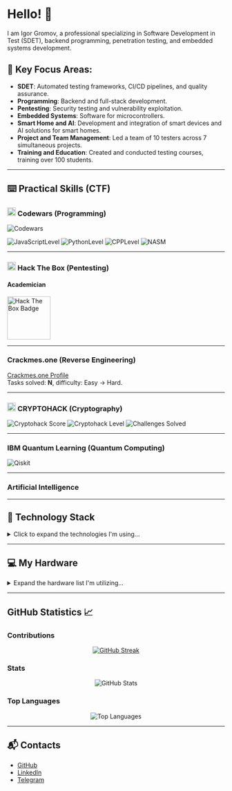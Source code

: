 # Hello! 👋

I am Igor Gromov, a professional specializing in Software Development in Test (SDET), backend programming, penetration testing, and embedded systems development.

## 🌟 Key Focus Areas:
- **SDET**: Automated testing frameworks, CI/CD pipelines, and quality assurance.
- **Programming**: Backend and full-stack development.
- **Pentesting**: Security testing and vulnerability exploitation.
- **Embedded Systems**: Software for microcontrollers.
- **Smart Home and AI**: Development and integration of smart devices and AI solutions for smart homes.
- **Project and Team Management**: Led a team of 10 testers across 7 simultaneous projects.
- **Training and Education**: Created and conducted testing courses, training over 100 students.

---

## ⌨️ Practical Skills (CTF) 

<h3> <img height="20" width="20" src="https://cdn.simpleicons.org/codewars"/> Codewars (Programming) </h3>
<img src="https://www.codewars.com/users/antivariant/badges/small" alt="Codewars">

![JavaScriptLevel](https://img.shields.io/badge/JavaScript-6_kyu-blue?logo=javascript)
![PythonLevel](https://img.shields.io/badge/Python-6_kyu-blue?logo=python)
![CPPLevel](https://img.shields.io/badge/C++-6_kyu-blue?logo=cplusplus)
![NASM](https://img.shields.io/badge/NASM(Assembler)-7_kyu-blue?logo=intel)


---

### <img height="20" width="20" src="https://cdn.simpleicons.org/hackthebox" /> Hack The Box (Pentesting)
#### Academician
<img src="https://academy.hackthebox.com/storage/badges/academician.png" alt="Hack The Box Badge" width="100">


---

### Crackmes.one (Reverse Engineering)
[Crackmes.one Profile](https://crackmes.one/user/antivariantum)  
Tasks solved: **N**, difficulty: Easy → Hard.

---

### <img height="20" width="20" src="https://cryptohack.org/static/favicon/favicon-32x32.png"> CRYPTOHACK (Cryptography)
![Cryptohack Score](https://img.shields.io/badge/dynamic/json?color=blue&label=Cryptohack%20Score&query=$.score&url=https://cryptohack.org/api/user/antivariant/&style=for-the-badge)
![Cryptohack Level](https://img.shields.io/badge/dynamic/json?color=yellow&label=Level&query=$.level&url=https://cryptohack.org/api/user/antivariant/&style=for-the-badge)
![Challenges Solved](https://img.shields.io/badge/dynamic/json?color=green&label=Challenges%20Solved&query=$.solved_challenges.length&url=https://cryptohack.org/api/user/antivariant/&style=for-the-badge)

---

### IBM Quantum Learning (Quantum Computing)
![Qiskit](https://img.shields.io/badge/Qiskit-%236929C4.svg?style=for-the-badge&logo=Qiskit&logoColor=white)



---

### Artificial Intelligence
<!-- **NLP Chatbot**: Implemented a chatbot using Python and spaCy.
 **AI for Security**: Built a TensorFlow-based model to identify vulnerabilities. -->

---

## 🔧 Technology Stack

<details>
<summary>Click to expand the technologies I'm using...</summary> 

A detailed list of technologies I currently use in my projects.

### Programming Languages 
![JavaScript](https://img.shields.io/badge/javascript-%23323330.svg?style=for-the-badge&logo=javascript&logoColor=%23F7DF1E)
![Python](https://img.shields.io/badge/python-3670A0?style=for-the-badge&logo=python&logoColor=ffdd54)
![Java](https://img.shields.io/badge/java-%23ED8B00.svg?style=for-the-badge&logo=openjdk&logoColor=white)
![C++](https://img.shields.io/badge/c++-%2300599C.svg?style=for-the-badge&logo=c%2B%2B&logoColor=white) 
![C#](https://img.shields.io/badge/c%23-%23239120.svg?style=for-the-badge&logo=csharp&logoColor=white)

---

### Low Level Programming (Assembler)
- **CPU**: x86_64 (NASM, MASM), ARM8 (Clang) 
- **MCU**: ESP32, ESP8266, STM32, ATmega328P, nRF52840

---

### Testing Frameworks and Utilities
![Jest](https://img.shields.io/badge/-jest-%23C21325?style=for-the-badge&logo=jest&logoColor=white)
![Selenium](https://img.shields.io/badge/-selenium-%43B02A?style=for-the-badge&logo=selenium&logoColor=white)
![cypress](https://img.shields.io/badge/-cypress-%23E5E5E5?style=for-the-badge&logo=cypress&logoColor=058a5e)
![Mocha](https://img.shields.io/badge/-mocha-%238D6748?style=for-the-badge&logo=mocha&logoColor=white)
![Playwright](https://img.shields.io/badge/-playwright-%232EAD33?style=for-the-badge&logo=playwright&logoColor=white)
![Pytest](https://img.shields.io/badge/pytest-%23ffffff.svg?style=for-the-badge&logo=pytest&logoColor=2f9fe3)
![Postman](https://img.shields.io/badge/Postman-FF6C37?style=for-the-badge&logo=postman&logoColor=white)
![Swagger](https://img.shields.io/badge/-Swagger-%23Clojure?style=for-the-badge&logo=swagger&logoColor=white)

---

### Backend Platforms, Frameworks and Libraries
![NodeJS](https://img.shields.io/badge/node.js-6DA55F?style=for-the-badge&logo=node.js&logoColor=white)
![Express.js](https://img.shields.io/badge/express.js-%23404d59.svg?style=for-the-badge&logo=express&logoColor=%2361DAFB)
![Nodemon](https://img.shields.io/badge/NODEMON-%23323330.svg?style=for-the-badge&logo=nodemon&logoColor=%BBDEAD)
![Flask](https://img.shields.io/badge/flask-%23000.svg?style=for-the-badge&logo=flask&logoColor=white)

---

### Frontend Platform, Frameworks and Libraries
![Vue.js](https://img.shields.io/badge/vuejs-%2335495e.svg?style=for-the-badge&logo=vuedotjs&logoColor=%234FC08D)
![Quasar](https://img.shields.io/badge/Quasar-16B7FB?style=for-the-badge&logo=quasar&logoColor=black)

---

### Pentesting Tools
- **The most important:** Burp Suite, Wireshark, Metasploit, Nmap, Hashcat, Airocrack-ng, URH, rtl-sdr, dsd, GQRX, SDR#, Artemis, Audacity, Kuckoo
- **Virtualisation**: VMware, VirtualBox, Docker
- **Linux network tools:** nc, ssh, curl, etc..

---

### Reverse Engineering Software and MCU Programming Platforms and frameworks
![PlatformIO](https://img.shields.io/badge/PlatformIO-%23222.svg?style=for-the-badge&logo=platformio&logoColor=%23f5822a)
![Espressif](https://img.shields.io/badge/espressif-E7352C.svg?style=for-the-badge&logo=espressif&logoColor=white)

KiCAD, Prometheus, LTspice, Ghidra, Radare 2, GDB, LLDB, STM32CubeIDE, Arduino IDE

---

### Version Control, CI/CD
![Git](https://img.shields.io/badge/git-%23F05033.svg?style=for-the-badge&logo=git&logoColor=white)
![GitHub](https://img.shields.io/badge/github-%23121011.svg?style=for-the-badge&logo=github&logoColor=white)
![GitHub Actions](https://img.shields.io/badge/github%20actions-%232671E5.svg?style=for-the-badge&logo=githubactions&logoColor=white)
![Jenkins](https://img.shields.io/badge/jenkins-%232C5263.svg?style=for-the-badge&logo=jenkins&logoColor=white)

---

### Servers and Monitoring, DevOps
![Kubernetes](https://img.shields.io/badge/kubernetes-%23326ce5.svg?style=for-the-badge&logo=kubernetes&logoColor=white)
![Docker](https://img.shields.io/badge/docker-%230db7ed.svg?style=for-the-badge&logo=docker&logoColor=white)
![Vercel](https://img.shields.io/badge/vercel-%23000000.svg?style=for-the-badge&logo=vercel&logoColor=white)
![Grafana](https://img.shields.io/badge/grafana-%23F46800.svg?style=for-the-badge&logo=grafana&logoColor=white)
![Prometheus](https://img.shields.io/badge/Prometheus-E6522C?style=for-the-badge&logo=Prometheus&logoColor=white)
![Ansible](https://img.shields.io/badge/ansible-%231A1918.svg?style=for-the-badge&logo=ansible&logoColor=white)
![Apache](https://img.shields.io/badge/apache-%23D42029.svg?style=for-the-badge&logo=apache&logoColor=white)
![Nginx](https://img.shields.io/badge/nginx-%23009639.svg?style=for-the-badge&logo=nginx&logoColor=white)

---

### Databases
![Firebase](https://img.shields.io/badge/firebase-%23039BE5.svg?style=for-the-badge&logo=firebase)
![MySQL](https://img.shields.io/badge/mysql-4479A1.svg?style=for-the-badge&logo=mysql&logoColor=white)
![MongoDB](https://img.shields.io/badge/MongoDB-%234ea94b.svg?style=for-the-badge&logo=mongodb&logoColor=white)
![MicrosoftSQLServer](https://img.shields.io/badge/Microsoft%20SQL%20Server-CC2927?style=for-the-badge&logo=microsoft%20sql%20server&logoColor=white)
![InfluxDB](https://img.shields.io/badge/InfluxDB-22ADF6?style=for-the-badge&logo=InfluxDB&logoColor=white)
![SQLite](https://img.shields.io/badge/sqlite-%2307405e.svg?style=for-the-badge&logo=sqlite&logoColor=white)


---

### IDE and Build Tools
![Visual Studio Code](https://img.shields.io/badge/Visual%20Studio%20Code-0078d7.svg?style=for-the-badge&logo=visual-studio-code&logoColor=white)
![Android Studio](https://img.shields.io/badge/android%20studio-346ac1?style=for-the-badge&logo=android%20studio&logoColor=white)
![Xcode](https://img.shields.io/badge/Xcode-007ACC?style=for-the-badge&logo=Xcode&logoColor=white)
![Jupyter Notebook](https://img.shields.io/badge/jupyter-%23FA0F00.svg?style=for-the-badge&logo=jupyter&logoColor=white)
![Vim](https://img.shields.io/badge/VIM-%2311AB00.svg?style=for-the-badge&logo=vim&logoColor=white)
![IntelliJ IDEA](https://img.shields.io/badge/IntelliJIDEA-000000.svg?style=for-the-badge&logo=intellij-idea&logoColor=white)
![Visual Studio](https://img.shields.io/badge/Visual%20Studio-5C2D91.svg?style=for-the-badge&logo=visual-studio&logoColor=white)
![Anaconda](https://img.shields.io/badge/Anaconda-%2344A833.svg?style=for-the-badge&logo=anaconda&logoColor=white)
![CMake](https://img.shields.io/badge/CMake-%23008FBA.svg?style=for-the-badge&logo=cmake&logoColor=white)
![NPM](https://img.shields.io/badge/NPM-%23CB3837.svg?style=for-the-badge&logo=npm&logoColor=white)

---

### ML/DL (AI) Libraries and Frameworks

---

### Quantum Computing
![Qiskit](https://img.shields.io/badge/Qiskit-%236929C4.svg?style=for-the-badge&logo=Qiskit&logoColor=white)
![Jupyter Notebook](https://img.shields.io/badge/jupyter-%23FA0F00.svg?style=for-the-badge&logo=jupyter&logoColor=white)
<!--OpenQASM -->

---

### Management and Organizing Software
![Jira](https://img.shields.io/badge/jira-%230A0FFF.svg?style=for-the-badge&logo=jira&logoColor=white)
![Notion](https://img.shields.io/badge/Notion-%23000000.svg?style=for-the-badge&logo=notion&logoColor=white)

</details>

---

##  💻 My Hardware

<details>
<summary>Expand the hardware list I'm utilizing...</summary>

  A detailed list of hardware I currently use for my projects, education, and research.

### Computers and Mobile Devices
- MacBook m1 Pro
- Lenovo IdeaPad L340-15irh Gaming (Core i5, Nvidia GeForce GTX1050 3Gb CUDA, 8Gb DDR4, SSD 512Gb) with dual boot Windows11 and Kali Linux
- iPhone SE2020  
- iPad Pro (11" 2nd gen)
- Xiaomi Redmi 8T (Android)

---

### Pentesting Hardware
HackRF One, RTL-SDR, nRF52840 Sniffer Dongle, RTL8192 WiFi Dongle


### Reverse Engineering Hardware
- Debuggers and firmware loaders: J-Link, ST-Link
- Development boards: STM32 (Blue Pill), ESP32 board, ES8266 board, nRF52840 dongle board, Arduino Uno R3, Arduino Nano, Arduino Mini 
- Soldering: Luckey852D
- Measurement: VC9808+, GM328, Hantek8022BE, LiteVNA

---

### OS
![macOS](https://img.shields.io/badge/mac%20os-000000?style=for-the-badge&logo=macos&logoColor=F0F0F0)
![Windows 11](https://img.shields.io/badge/Windows%2011-%230079d5.svg?style=for-the-badge&logo=Windows%2011&logoColor=white)
![Kali](https://img.shields.io/badge/Kali-268BEE?style=for-the-badge&logo=kalilinux&logoColor=white)
![iOS](https://img.shields.io/badge/iOS-000000?style=for-the-badge&logo=ios&logoColor=white)
![Android](https://img.shields.io/badge/Android-3DDC84?style=for-the-badge&logo=android&logoColor=white)
![Alpine Linux](https://img.shields.io/badge/Alpine_Linux-%230D597F.svg?style=for-the-badge&logo=alpine-linux&logoColor=white)
![Ubuntu](https://img.shields.io/badge/Ubuntu-E95420?style=for-the-badge&logo=ubuntu&logoColor=white)
![Tails](https://img.shields.io/badge/Tails%20-56347C?&style=for-the-badge&logo=tails&logoColor=white)

---

### Smart Home
![Home Assistant](https://img.shields.io/badge/home%20assistant-%2341BDF5.svg?style=for-the-badge&logo=home-assistant&logoColor=white)
![Raspberry Pi](https://img.shields.io/badge/-Raspberry_Pi-C51A4A?style=for-the-badge&logo=Raspberry-Pi)

</details>

---

## GitHub Statistics 📈

### Contributions

<div align="center">
  <a href="https://git.io/streak-stats">
    <a href="https://git.io/streak-stats"><img src="https://github-readme-streak-stats-one-eta.vercel.app?user=antivariant&theme=dark" alt="GitHub Streak" /></a>
  </a>
</div>

### Stats
<div align="center">
  <img src="https://github-readme-stats-antivariants-projects.vercel.app/api?username=antivariant&show_icons=true&theme=dark" alt="GitHub Stats">
</div>

### Top Languages
<div align="center">
  <img src="https://github-readme-stats-antivariants-projects.vercel.app/api/top-langs/?username=antivariant&layout=compact&theme=dark&hide=php,html,css,Smarty,MATLAB,Mustache" alt="Top Languages">
</div>

---

## 📬 Contacts 
- [GitHub](https://github.com/antivariant)
- [LinkedIn](https://linkedin.com/in/antivariant)
- [Telegram](https://t.me/antivariant)
